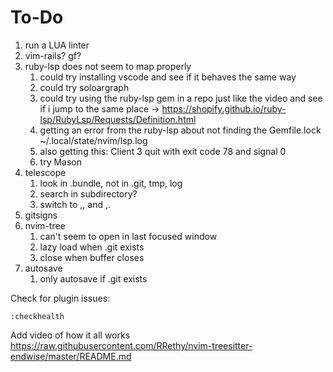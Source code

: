 # To-Do

1. run a LUA linter
2. vim-rails? gf?
3. ruby-lsp does not seem to map properly
    1. could try installing vscode and see if it behaves the same way
    2. could try soloargraph
    3. could try using the ruby-lsp gem in a repo just like the video and see if i jump to the same place -> https://shopify.github.io/ruby-lsp/RubyLsp/Requests/Definition.html
    4. getting an error from the ruby-lsp about not finding the Gemfile.lock ~/.local/state/nvim/lsp.log
    5. also getting this: Client 3 quit with exit code 78 and signal 0
    6. try Mason 
4. telescope
    1. look in .bundle, not in .git, tmp, log
    2. search in subdirectory?
    3. switch to ,, and ,.
5. gitsigns
6. nvim-tree
    1. can't seem to open in last focused window
    2. lazy load when .git exists
    3. close when buffer closes
7. autosave
    1. only autosave if .git exists

Check for plugin issues:
```
:checkhealth
```

Add video of how it all works
https://raw.githubusercontent.com/RRethy/nvim-treesitter-endwise/master/README.md
